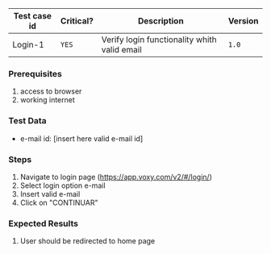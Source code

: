 Test case id | Critical? | Description | Version
---|---|---|---
Login-1 | `YES` | Verify login functionality whith valid email | `1.0`

### Prerequisites
1. access to browser
2. working internet

### Test Data
* e-mail id: [insert here valid e-mail id]

### Steps
1. Navigate to login page (https://app.voxy.com/v2/#/login/)
2. Select login option e-mail
3. Insert valid e-mail
4. Click on "CONTINUAR"

### Expected Results
1. User should be redirected to home page
